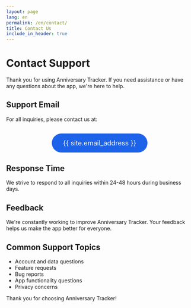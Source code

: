 ```yaml
---
layout: page
lang: en
permalink: /en/contact/
title: Contact Us
include_in_header: true
---
```


# Contact Support

Thank you for using Anniversary Tracker. If you need assistance or have any questions about the app, we're here to help.

## Support Email

For all inquiries, please contact us at:

<div style="text-align: center; margin: 30px 0;">
  <a href="mailto:{{ site.email_address }}" style="display: inline-block; background-color: #1d63ea; color: white; padding: 15px 30px; border-radius: 30px; text-decoration: none; font-size: 18px;">
    <i class="fas fa-envelope"></i> {{ site.email_address }}
  </a>
</div>

## Response Time

We strive to respond to all inquiries within 24-48 hours during business days.

## Feedback

We're constantly working to improve Anniversary Tracker. Your feedback helps us make the app better for everyone.

## Common Support Topics

* Account and data questions
* Feature requests
* Bug reports
* App functionality questions
* Privacy concerns

Thank you for choosing Anniversary Tracker! 
